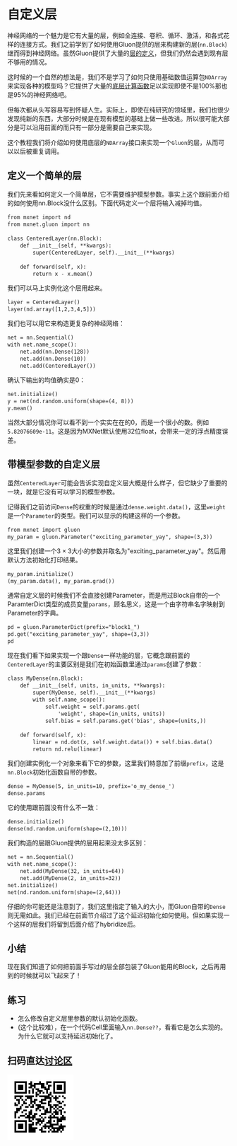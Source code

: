# 自定义层

神经网络的一个魅力是它有大量的层，例如全连接、卷积、循环、激活，和各式花样的连接方式。我们之前学到了如何使用Gluon提供的层来构建新的层(`nn.Block`)继而得到神经网络。虽然Gluon提供了大量的[层的定义](https://mxnet.incubator.apache.org/versions/master/api/python/gluon/gluon.html#neural-network-layers)，但我们仍然会遇到现有层不够用的情况。

这时候的一个自然的想法是，我们不是学习了如何只使用基础数值运算包`NDArray`来实现各种的模型吗？它提供了大量的[底层计算函数](https://mxnet.incubator.apache.org/versions/master/api/python/ndarray/ndarray.html)足以实现即使不是100%那也是95%的神经网络吧。

但每次都从头写容易写到怀疑人生。实际上，即使在纯研究的领域里，我们也很少发现纯新的东西，大部分时候是在现有模型的基础上做一些改进。所以很可能大部分是可以沿用前面的而只有一部分是需要自己来实现。

这个教程我们将介绍如何使用底层的`NDArray`接口来实现一个`Gluon`的层，从而可以以后被重复调用。

## 定义一个简单的层

我们先来看如何定义一个简单层，它不需要维护模型参数。事实上这个跟前面介绍的如何使用nn.Block没什么区别。下面代码定义一个层将输入减掉均值。

```{.python .input  n=1}
from mxnet import nd
from mxnet.gluon import nn

class CenteredLayer(nn.Block):
    def __init__(self, **kwargs):
        super(CenteredLayer, self).__init__(**kwargs)
        
    def forward(self, x):
        return x - x.mean()
```

我们可以马上实例化这个层用起来。

```{.python .input  n=2}
layer = CenteredLayer()
layer(nd.array([1,2,3,4,5]))
```

我们也可以用它来构造更复杂的神经网络：

```{.python .input  n=3}
net = nn.Sequential()
with net.name_scope():
    net.add(nn.Dense(128))
    net.add(nn.Dense(10))
    net.add(CenteredLayer())
```

确认下输出的均值确实是0：

```{.python .input  n=4}
net.initialize()
y = net(nd.random.uniform(shape=(4, 8)))
y.mean()
```

当然大部分情况你可以看不到一个实实在在的0，而是一个很小的数。例如`5.82076609e-11`。这是因为MXNet默认使用32位float，会带来一定的浮点精度误差。

## 带模型参数的自定义层

虽然`CenteredLayer`可能会告诉实现自定义层大概是什么样子，但它缺少了重要的一块，就是它没有可以学习的模型参数。

记得我们之前访问`Dense`的权重的时候是通过`dense.weight.data()`，这里`weight`是一个`Parameter`的类型。我们可以显示的构建这样的一个参数。

```{.python .input  n=5}
from mxnet import gluon
my_param = gluon.Parameter("exciting_parameter_yay", shape=(3,3))
```

这里我们创建一个$3\times3$大小的参数并取名为"exciting_parameter_yay"。然后用默认方法初始化打印结果。

```{.python .input  n=6}
my_param.initialize()
(my_param.data(), my_param.grad())
```

通常自定义层的时候我们不会直接创建Parameter，而是用过Block自带的一个ParamterDict类型的成员变量`params`，顾名思义，这是一个由字符串名字映射到Parameter的字典。

```{.python .input  n=7}
pd = gluon.ParameterDict(prefix="block1_")
pd.get("exciting_parameter_yay", shape=(3,3))
pd
```

现在我们看下如果实现一个跟`Dense`一样功能的层，它概念跟前面的`CenteredLayer`的主要区别是我们在初始函数里通过`params`创建了参数：

```{.python .input  n=19}
class MyDense(nn.Block):
    def __init__(self, units, in_units, **kwargs):
        super(MyDense, self).__init__(**kwargs)
        with self.name_scope():
            self.weight = self.params.get(
                'weight', shape=(in_units, units))
            self.bias = self.params.get('bias', shape=(units,))        

    def forward(self, x):
        linear = nd.dot(x, self.weight.data()) + self.bias.data()
        return nd.relu(linear)
```

我们创建实例化一个对象来看下它的参数，这里我们特意加了前缀`prefix`，这是`nn.Block`初始化函数自带的参数。

```{.python .input}
dense = MyDense(5, in_units=10, prefix='o_my_dense_')
dense.params
```

它的使用跟前面没有什么不一致：

```{.python .input  n=20}
dense.initialize()
dense(nd.random.uniform(shape=(2,10)))
```

我们构造的层跟Gluon提供的层用起来没太多区别：

```{.python .input  n=19}
net = nn.Sequential()
with net.name_scope():
    net.add(MyDense(32, in_units=64))
    net.add(MyDense(2, in_units=32))
net.initialize()
net(nd.random.uniform(shape=(2,64)))
```

仔细的你可能还是注意到了，我们这里指定了输入的大小，而Gluon自带的`Dense`则无需如此。我们已经在前面节介绍过了这个延迟初始化如何使用。但如果实现一个这样的层我们将留到后面介绍了hybridize后。

## 小结

现在我们知道了如何把前面手写过的层全部包装了Gluon能用的Block，之后再用到的时候就可以飞起来了！

## 练习

* 怎么修改自定义层里参数的默认初始化函数。
* (这个比较难），在一个代码Cell里面输入`nn.Dense??`，看看它是怎么实现的。为什么它就可以支持延迟初始化了。

## 扫码直达[讨论区](https://discuss.gluon.ai/t/topic/1256)

![](../img/qr_custom-layer.svg)

